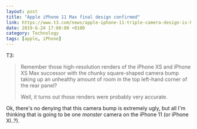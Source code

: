 ```yaml
---
layout: post 
title: "Apple iPhone 11 Max final design confirmed" 
link: https://www.t3.com/news/apple-iphone-11-triple-camera-design-is-here-to-stay-sadly
date: 2019-6-24 17:00:00 +0100
category: Technology
tags: [apple, iPhone]
---
```


T3:

>Remember those high-resolution renders of the iPhone XS and iPhone XS Max successor with the chunky square-shaped camera bump taking up an unhealthy amount of room in the top left-hand corner of the rear panel?
>
>Well, it turns out those renders were probably very accurate.

Ok, there's no denying that this camera bump is extremely ugly, but all I'm thinking that is going to be one _monster_ camera on the iPhone 11 (or iPhone XI..?). 